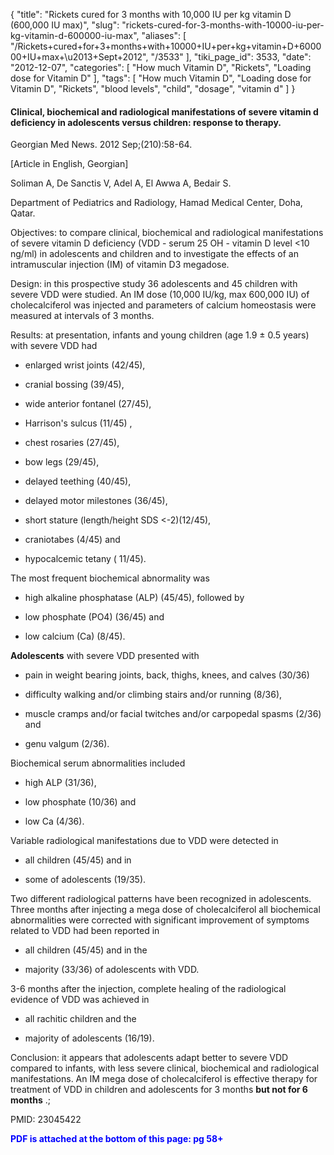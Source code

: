 {
    "title": "Rickets cured for 3 months with 10,000 IU per kg vitamin D (600,000 IU max)",
    "slug": "rickets-cured-for-3-months-with-10000-iu-per-kg-vitamin-d-600000-iu-max",
    "aliases": [
        "/Rickets+cured+for+3+months+with+10000+IU+per+kg+vitamin+D+600000+IU+max+\u2013+Sept+2012",
        "/3533"
    ],
    "tiki_page_id": 3533,
    "date": "2012-12-07",
    "categories": [
        "How much Vitamin D",
        "Rickets",
        "Loading dose for Vitamin D"
    ],
    "tags": [
        "How much Vitamin D",
        "Loading dose for Vitamin D",
        "Rickets",
        "blood levels",
        "child",
        "dosage",
        "vitamin d"
    ]
}


#### Clinical, biochemical and radiological manifestations of severe vitamin d deficiency in adolescents versus children: response to therapy.

Georgian Med News. 2012 Sep;(210):58-64.

<span>[Article in English, Georgian]</span>

Soliman A, De Sanctis V, Adel A, El Awwa A, Bedair S.

Department of Pediatrics and Radiology, Hamad Medical Center, Doha, Qatar.

Objectives: to compare clinical, biochemical and radiological manifestations of severe vitamin D deficiency (VDD - serum 25 OH - vitamin D level <10 ng/ml) in adolescents and children and to investigate the effects of an intramuscular injection (IM) of vitamin D3 megadose. 

Design: in this prospective study 36 adolescents and 45 children with severe VDD were studied. An IM dose (10,000 IU/kg, max 600,000 IU) of cholecalciferol was injected and parameters of calcium homeostasis were measured at intervals of 3 months. 

Results: at presentation, infants and young children (age 1.9 ± 0.5 years) with severe VDD had 

* enlarged wrist joints (42/45), 

* cranial bossing (39/45), 

* wide anterior fontanel (27/45), 

* Harrison's sulcus (11/45) , 

* chest rosaries (27/45), 

* bow legs (29/45), 

* delayed teething (40/45), 

* delayed motor milestones (36/45), 

* short stature (length/height SDS <-2)(12/45), 

* craniotabes (4/45) and 

* hypocalcemic tetany ( 11/45). 

The most frequent biochemical abnormality was 

* high alkaline phosphatase (ALP) (45/45), followed by 

* low phosphate (PO4) (36/45) and 

* low calcium (Ca) (8/45). 

 **Adolescents**  with severe VDD presented with 

* pain in weight bearing joints, back, thighs, knees, and calves (30/36) 

* difficulty walking and/or climbing stairs and/or running (8/36), 

* muscle cramps and/or facial twitches and/or carpopedal spasms (2/36) and 

* genu valgum (2/36). 

Biochemical serum abnormalities included 

* high ALP (31/36), 

* low phosphate (10/36) and 

* low Ca (4/36). 

Variable radiological manifestations due to VDD were detected in 

* all children (45/45) and in 

* some of adolescents (19/35). 

Two different radiological patterns have been recognized in adolescents. Three months after injecting a mega dose of cholecalciferol all biochemical abnormalities were corrected with significant improvement of symptoms related to VDD had been reported in 

* all children (45/45) and in the 

* majority (33/36) of adolescents with VDD. 

3-6 months after the injection, complete healing of the radiological evidence of VDD was achieved in 

* all rachitic children and the 

* majority of adolescents (16/19). 

Conclusion: it appears that adolescents adapt better to severe VDD compared to infants, with less severe clinical, biochemical and radiological manifestations. An IM mega dose of cholecalciferol is effective therapy for treatment of VDD in children and adolescents for 3 months  **but not for 6 months** .;

PMID:     23045422

 **<span style="color:#00F;">PDF is attached at the bottom of this page: pg 58+</span>**